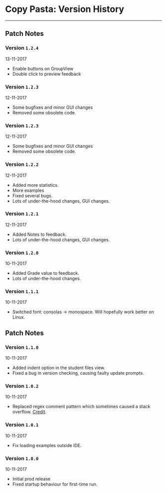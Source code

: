 # Copy Pasta: Version History
___

## Patch Notes

### Version `1.2.4`
13-11-2017
* Enable buttons on GroupView
* Double click to preview feedback

### Version `1.2.3`
12-11-2017
* Some bugfixes and minor GUI changes
* Removed some obsolete code.

### Version `1.2.3`
12-11-2017
* Some bugfixes and minor GUI changes
* Removed some obsolete code.

### Version `1.2.2`
12-11-2017
* Added more statistics.
* More examples
* Fixed several bugs.
* Lots of under-the-hood changes, GUI changes.

### Version `1.2.1`
12-11-2017
* Added Notes to feedback.
* Lots of under-the-hood changes, GUI changes.

### Version `1.2.0`
10-11-2017
* Added Grade value to feedback.
* Lots of under-the-hood changes.

### Version `1.1.1`
10-11-2017
* Switched font: consolas -> monospace. Will hopefully work better on Linux.

## Patch Notes
### Version `1.1.0`
10-11-2017
* Added indent option in the student files view.
* Fixed a bug in version checking, causing faulty update prompts.

### Version `1.0.2`
10-11-2017
* Replaced regex comment pattern which sometimes caused a stack overflow.
[Credit](https://stackoverflow.com/a/1740692).

### Version `1.0.1`
10-11-2017
* Fix loading examples outside IDE.

### Version `1.0.0`
10-11-2017
* Initial prod release
* Fixed startup behaviour for first-time run.